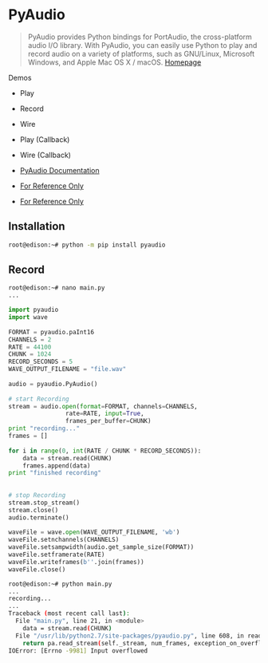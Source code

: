 # PyAudio

> PyAudio provides Python bindings for PortAudio, the cross-platform audio I/O library. With PyAudio, you can easily use Python to play and record audio on a variety of platforms, such as GNU/Linux, Microsoft Windows, and Apple Mac OS X / macOS. [Homepage](https://people.csail.mit.edu/hubert/pyaudio/)

Demos

- Play
- Record
- Wire
- Play (Callback)
- Wire (Callback)

- [PyAudio Documentation](https://people.csail.mit.edu/hubert/pyaudio/docs/)
- [For Reference Only](http://stackoverflow.com/questions/33513522/when-installing-pyaudio-pip-cannot-find-portaudio-h-in-usr-local-include)
- [For Reference Only](https://jfraj.github.io/2015/06/17/recording_audio.html)

## Installation

```sh
root@edison:~# python -m pip install pyaudio
```


## Record

```sh
root@edison:~# nano main.py 
...
```

```python
import pyaudio
import wave
 
FORMAT = pyaudio.paInt16
CHANNELS = 2
RATE = 44100
CHUNK = 1024
RECORD_SECONDS = 5
WAVE_OUTPUT_FILENAME = "file.wav"
 
audio = pyaudio.PyAudio()
 
# start Recording
stream = audio.open(format=FORMAT, channels=CHANNELS,
                rate=RATE, input=True,
                frames_per_buffer=CHUNK)
print "recording..."
frames = []
 
for i in range(0, int(RATE / CHUNK * RECORD_SECONDS)):
    data = stream.read(CHUNK)
    frames.append(data)
print "finished recording"
 
 
# stop Recording
stream.stop_stream()
stream.close()
audio.terminate()
 
waveFile = wave.open(WAVE_OUTPUT_FILENAME, 'wb')
waveFile.setnchannels(CHANNELS)
waveFile.setsampwidth(audio.get_sample_size(FORMAT))
waveFile.setframerate(RATE)
waveFile.writeframes(b''.join(frames))
waveFile.close()
```

```sh
root@edison:~# python main.py 
...
recording...
...
Traceback (most recent call last):
  File "main.py", line 21, in <module>
    data = stream.read(CHUNK)
  File "/usr/lib/python2.7/site-packages/pyaudio.py", line 608, in read
    return pa.read_stream(self._stream, num_frames, exception_on_overflow)
IOError: [Errno -9981] Input overflowed
```